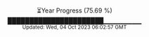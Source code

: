 <p align="center">
⏳Year Progress (75.69 %) <br>
██████████████████████▁▁▁▁▁▁▁▁ <br>
<sub>Updated: Wed, 04 Oct 2023 06:02:57 GMT</sub>
</p>

